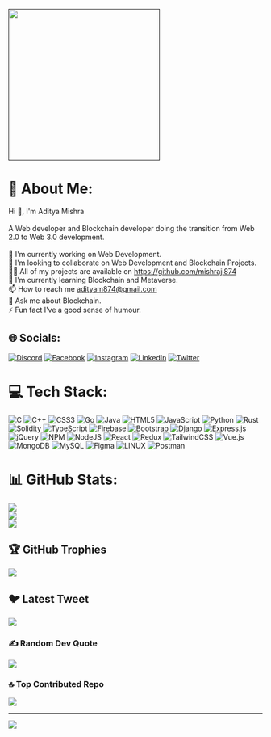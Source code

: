 <a href="" target="blank"><img align="center" src="https://media.licdn.com/dms/image/D5616AQHXxU7RDv_mdQ/profile-displaybackgroundimage-shrink_350_1400/0/1684222520417?e=1689811200&v=beta&t=3PRsrkhhT1kGzpbcZH23762vTUXnvCCDbYT4G5tSahk" height="300" width="300" /></a>
# 💫 About Me:
Hi 👋, I'm Aditya Mishra<br><br>A Web developer and Blockchain developer doing the transition from Web 2.0 to Web 3.0 development.<br><br>🔭 I'm currently working on Web Development.<br>👯 I'm looking to collaborate on Web Development and Blockchain Projects.<br>🧑‍💻 All of my projects are available on https://github.com/mishraji874<br>🌱 I'm currently learning Blockchain and Metaverse.<br>📫 How to reach me adityam874@gmail.com<br>💭 Ask me about Blockchain.<br>⚡ Fun fact I've a good sense of humour.<br>


## 🌐 Socials:
[![Discord](https://img.shields.io/badge/Discord-%237289DA.svg?logo=discord&logoColor=white)](https://discord.gg/Mishra#1615) [![Facebook](https://img.shields.io/badge/Facebook-%231877F2.svg?logo=Facebook&logoColor=white)](https://www.facebook.com/profile.php?id=100006895216618) [![Instagram](https://img.shields.io/badge/Instagram-%23E4405F.svg?logo=Instagram&logoColor=white)](https://www.instagram.com/mishraaa874/) [![LinkedIn](https://img.shields.io/badge/LinkedIn-%230077B5.svg?logo=linkedin&logoColor=white)](https://www.linkedin.com/in/aditya-mishra-a76237226/) [![Twitter](https://img.shields.io/badge/Twitter-%231DA1F2.svg?logo=Twitter&logoColor=white)](https://twitter.com/VarunRMishra111) 

# 💻 Tech Stack:
![C](https://img.shields.io/badge/c-%2300599C.svg?style=for-the-badge&logo=c&logoColor=white) ![C++](https://img.shields.io/badge/c++-%2300599C.svg?style=for-the-badge&logo=c%2B%2B&logoColor=white) ![CSS3](https://img.shields.io/badge/css3-%231572B6.svg?style=for-the-badge&logo=css3&logoColor=white) ![Go](https://img.shields.io/badge/go-%2300ADD8.svg?style=for-the-badge&logo=go&logoColor=white) ![Java](https://img.shields.io/badge/java-%23ED8B00.svg?style=for-the-badge&logo=java&logoColor=white) ![HTML5](https://img.shields.io/badge/html5-%23E34F26.svg?style=for-the-badge&logo=html5&logoColor=white) ![JavaScript](https://img.shields.io/badge/javascript-%23323330.svg?style=for-the-badge&logo=javascript&logoColor=%23F7DF1E) ![Python](https://img.shields.io/badge/python-3670A0?style=for-the-badge&logo=python&logoColor=ffdd54) ![Rust](https://img.shields.io/badge/rust-%23000000.svg?style=for-the-badge&logo=rust&logoColor=white) ![Solidity](https://img.shields.io/badge/Solidity-%23363636.svg?style=for-the-badge&logo=solidity&logoColor=white) ![TypeScript](https://img.shields.io/badge/typescript-%23007ACC.svg?style=for-the-badge&logo=typescript&logoColor=white) ![Firebase](https://img.shields.io/badge/firebase-%23039BE5.svg?style=for-the-badge&logo=firebase) ![Bootstrap](https://img.shields.io/badge/bootstrap-%23563D7C.svg?style=for-the-badge&logo=bootstrap&logoColor=white) ![Django](https://img.shields.io/badge/django-%23092E20.svg?style=for-the-badge&logo=django&logoColor=white) ![Express.js](https://img.shields.io/badge/express.js-%23404d59.svg?style=for-the-badge&logo=express&logoColor=%2361DAFB) ![jQuery](https://img.shields.io/badge/jquery-%230769AD.svg?style=for-the-badge&logo=jquery&logoColor=white) ![NPM](https://img.shields.io/badge/NPM-%23000000.svg?style=for-the-badge&logo=npm&logoColor=white) ![NodeJS](https://img.shields.io/badge/node.js-6DA55F?style=for-the-badge&logo=node.js&logoColor=white) ![React](https://img.shields.io/badge/react-%2320232a.svg?style=for-the-badge&logo=react&logoColor=%2361DAFB) ![Redux](https://img.shields.io/badge/redux-%23593d88.svg?style=for-the-badge&logo=redux&logoColor=white) ![TailwindCSS](https://img.shields.io/badge/tailwindcss-%2338B2AC.svg?style=for-the-badge&logo=tailwind-css&logoColor=white) ![Vue.js](https://img.shields.io/badge/vuejs-%2335495e.svg?style=for-the-badge&logo=vuedotjs&logoColor=%234FC08D) ![MongoDB](https://img.shields.io/badge/MongoDB-%234ea94b.svg?style=for-the-badge&logo=mongodb&logoColor=white) ![MySQL](https://img.shields.io/badge/mysql-%2300f.svg?style=for-the-badge&logo=mysql&logoColor=white) 	![Figma](https://img.shields.io/badge/figma-%23F24E1E.svg?style=for-the-badge&logo=figma&logoColor=white) ![LINUX](https://img.shields.io/badge/Linux-FCC624?style=for-the-badge&logo=linux&logoColor=black) ![Postman](https://img.shields.io/badge/Postman-FF6C37?style=for-the-badge&logo=postman&logoColor=white)
# 📊 GitHub Stats:
![](https://github-readme-stats.vercel.app/api?username=mishraji874&theme=dark&hide_border=false&include_all_commits=true&count_private=true)<br/>
![](https://github-readme-streak-stats.herokuapp.com/?user=mishraji874&theme=dark&hide_border=false)<br/>
![](https://github-readme-stats.vercel.app/api/top-langs/?username=mishraji874&theme=dark&hide_border=false&include_all_commits=true&count_private=true&layout=compact)

## 🏆 GitHub Trophies
![](https://github-profile-trophy.vercel.app/?username=mishraji874&theme=radical&no-frame=false&no-bg=false&margin-w=4)

## 🐦 Latest Tweet
[![](https://gtce.itsvg.in/api?username=https://twitter.com/VarunRMishra111)](https://github.com/VishwaGauravIn/github-twitter-card-embed)

### ✍️ Random Dev Quote
![](https://quotes-github-readme.vercel.app/api?type=horizontal&theme=radical)

### 🔝 Top Contributed Repo
![](https://github-contributor-stats.vercel.app/api?username=mishraji874&limit=5&theme=dark&combine_all_yearly_contributions=true)

---
[![](https://visitcount.itsvg.in/api?id=mishraji874&icon=0&color=0)](https://visitcount.itsvg.in)

<!-- Proudly created with GPRM ( https://gprm.itsvg.in ) -->
